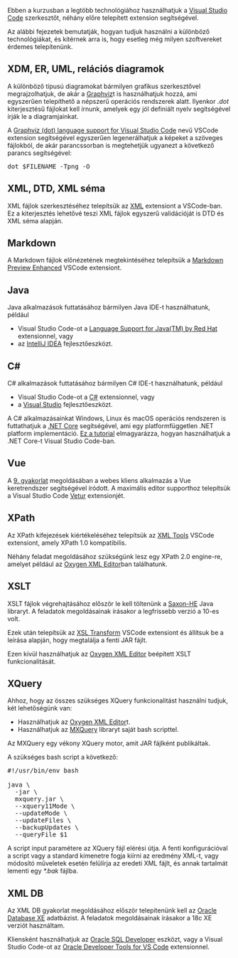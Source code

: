 Ebben a kurzusban a legtöbb technológiához használhatjuk a <a href="https://code.visualstudio.com" target="_blank">Visual Studio Code</a> szerkesztőt, néhány előre telepített extension segítségével.

Az alábbi fejezetek bemutatják, hogyan tudjuk használni a különböző technológiákat, és kitérnek arra is, hogy esetleg még milyen szoftvereket érdemes telepítenünk.

## XDM, ER, UML, relációs diagramok

A különböző típusú diagramokat bármilyen grafikus szerkesztővel megrajzolhatjuk, de akár a <a href="https://graphviz.org" target="_blank">Graphviz</a>t is használhatjuk hozzá, ami egyszerűen telepíthető a népszerű operációs rendszerek alatt. Ilyenkor *.dot* kiterjesztésű fájlokat kell írnunk, amelyek egy jól definiált nyelv segítségével írják le a diagramjainkat.

A <a href="https://marketplace.visualstudio.com/items?itemName=joaompinto.vscode-graphviz" target="_blank">Graphviz (dot) language support for Visual Studio Code</a> nevű VSCode extension segítségével egyszerűen legenerálhatjuk a képeket a szöveges fájlokból, de akár parancssorban is megtehetjük ugyanezt a következő parancs segítségével:

<pre class="prettyprint">dot $FILENAME -Tpng -O</pre>

## XML, DTD, XML séma

XML fájlok szerkesztéséhez telepítsük az <a href="https://marketplace.visualstudio.com/items?itemName=redhat.vscode-xml" target="_blank">XML</a> extensiont a VSCode-ban. Ez a kiterjesztés lehetővé teszi XML fájlok egyszerű validációját is DTD és XML séma alapján.

## Markdown

A Markdown fájlok előnézetének megtekintéséhez telepítsük a <a href="https://marketplace.visualstudio.com/items?itemName=shd101wyy.markdown-preview-enhanced" target="_blank">Markdown Preview Enhanced</a> VSCode extensiont.

## Java

Java alkalmazások futtatásához bármilyen Java IDE-t használhatunk, például

* Visual Studio Code-ot a <a href="https://marketplace.visualstudio.com/items?itemName=redhat.java" target="_blank">Language Support for Java(TM) by Red Hat</a> extensionnel, vagy
* az <a href="https://www.jetbrains.com/idea" target="_blank">IntelliJ IDEA</a> fejlesztőeszközt.

## C#

C# alkalmazások futtatásához bármilyen C# IDE-t használhatunk, például

* Visual Studio Code-ot a <a href="https://marketplace.visualstudio.com/items?itemName=ms-dotnettools.csharp" target="_blank">C#</a> extensionnel, vagy
* a <a href="https://visualstudio.microsoft.com" target="_blank">Visual Studio</a> fejlesztőeszközt.

A C# alkalmazásainkat Windows, Linux és macOS operációs rendszeren is futtathatjuk a <a href="https://dotnet.microsoft.com/download" target="_blank">.NET Core</a> segítségével, ami egy platformfüggetlen .NET platform implementáció. <a href="https://code.visualstudio.com/docs/languages/dotnet" target="_blank">Ez a tutorial</a> elmagyarázza, hogyan használhatjuk a .NET Core-t Visual Studio Code-ban.

## Vue

A <a href="/courses/xml/labs/9" target="_blank">9. gyakorlat</a> megoldásában a webes kliens alkalmazás a Vue keretrendszer segítségével íródott. A maximális editor supporthoz telepítsük a Visual Studio Code <a href="https://marketplace.visualstudio.com/items?itemName=octref.vetur" target="_blank">Vetur</a> extensionjét.

## XPath

Az XPath kifejezések kiértékeléséhez telepítsük az <a href="https://marketplace.visualstudio.com/items?itemName=DotJoshJohnson.xml" target="_blank">XML Tools</a> VSCode extensiont, amely XPath 1.0 kompatibilis.

Néhány feladat megoldásához szükségünk lesz egy XPath 2.0 engine-re, amelyet például az <a href="https://www.oxygenxml.com" target="_blank">Oxygen XML Editor</a>ban találhatunk.

## XSLT

XSLT fájlok végrehajtásához először le kell töltenünk a <a href="https://www.saxonica.com/download/java.xml" target="_blank">Saxon-HE</a> Java libraryt. A feladatok megoldásainak írásakor a legfrissebb verzió a 10-es volt.

Ezek után telepítsük az <a href="https://marketplace.visualstudio.com/items?itemName=WashirePie.vscode-xsl-transform" target="_blank">XSL Transform</a> VSCode extensiont és állítsuk be a leírása alapján, hogy megtalálja a fenti JAR fájlt.

Ezen kívül használhatjuk az <a href="https://www.oxygenxml.com" target="_blank">Oxygen XML Editor</a> beépített XSLT funkcionalitását.

## XQuery

Ahhoz, hogy az összes szükséges XQuery funkcionalitást használni tudjuk, két lehetőségünk van:

* Használhatjuk az <a href="https://www.oxygenxml.com" target="_blank">Oxygen XML Editor</a>t.
* Használhatjuk az <a href="http://mxquery.org" target="_blank">MXQuery</a> libraryt saját bash scripttel.

Az MXQuery egy vékony XQuery motor, amit JAR fájlként publikáltak.

A szükséges bash script a következő:

<pre class="prettyprint">#!/usr/bin/env bash

java \
  -jar \
  mxquery.jar \
  --xquery11Mode \
  --updateMode \
  --updateFiles \
  --backupUpdates \
  --queryFile $1
</pre>

A script input paramétere az XQuery fájl elérési útja. A fenti konfigurációval a script vagy a standard kimenetre fogja kiírni az eredmény XML-t, vagy módosító műveletek esetén felülírja az eredeti XML fájlt, és annak tartalmát lementi egy <i>*.bak</i> fájlba.

## XML DB

Az XML DB gyakorlat megoldásához először telepítenünk kell az <a href="https://www.oracle.com/database/technologies/xe-downloads.html" target="_blank">Oracle Database XE</a> adatbázist. A feladatok megoldásainak írásakor a 18c XE verziót használtam.

Kliensként használhatjuk az <a href="https://www.oracle.com/tools/downloads/sqldev-downloads.html" target="_blank">Oracle SQL Developer</a> eszközt, vagy a Visual Studio Code-ot az <a href="https://marketplace.visualstudio.com/items?itemName=Oracle.oracledevtools" target="_blank">Oracle Developer Tools for VS Code</a> extensionnel.
